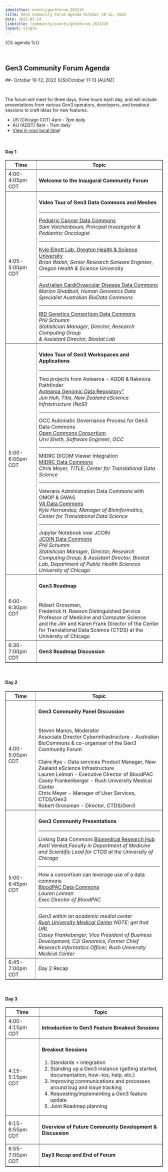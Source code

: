 ```yaml
---
identifier: events/gen3forum_202210
title: Gen3 Community Forum Agenda October 10-12, 2022
date: 2022-07-14
linktitle: /community/events/gen3forum_2022210
layout: single
---
```


{{% agenda %}}

<br>

## Gen3 Community Forum Agenda
##-  October 10-12, 2022 (US)/October 11-13 (AU/NZ)

<br>

The forum will meet for three days, three hours each day, and will include presentations from various Gen3 operators, developers, and breakout sessions to craft ideas for new features.
<ul>
  <li> US (Chicago CDT) 4pm - 7pm daily </li>
  <li> AU (ADST) 8am - 11am daily  </li>
  <li> <a href=https://www.timeanddate.com/worldclock/fixedtime.html?msg=Gen3+Community+Forum+%28virtual%29&iso=20221010T16&p1=64&ah=3>View in your local time</a>! </li>
</ul>

<br>

#### Day 1

<table border=1 cellspacing="0" width="1000">
  <tr>
   <th> Time </th>
   <th> Topic </th>
  </tr>
  <tr>
     <td> 4:00-4:05pm CDT </td>
     <td> <h4> Welcome to the Inaugural Community Forum</h4> </td>
  </tr>
  <tr>
   <td> 4:05-5:00pm CDT </td>
   <td> <h4>Video Tour of Gen3 Data Commons and Meshes</h4> <hr>
        <a href=https://commons.cri.uchicago.edu/pcdc/>Pediatric Cancer Data Commons</a> <br>
        <i>Sam Volchenboum, Principal Investigator & Pediantric Oncologist</i>
        <hr>
        <a href="https://ellrottlab.org/">Kyle Ellrott Lab, Oregton Health & Science University</a><br>
        <i>Brian Walsh, Senior Research Sotware Engineer, Oregon Health & Science University</i>
        <hr>
        <a href="https://healdata.org>HEAL Data Commons</a> <br>
        <i> Aarti Venkat, Faculty in Department of Medicine and Scientific Lead for CTDS at the University of Chicago</i>
        <hr>
        <a href="https://data.acdc.ozheart.org/">Australian CardiOvascular Disease Data Commons</a> <br>
          <i> Marion Shadbolt, Human Genomics Data Specialist Australian BioData Commons</i>
      <hr>
       <a href='https://ibdgc.datacommons.io/NIDDK'>IBD Genetics Consortium Data Commons</a> <br>
       <i>Phil Schumm <br> Statistician Manager, Director, Research Computing Group <br> & Assistant Director, Biostat Lab
       </i>
       </td>
   </tr>
  <tr>
   <td> 5:00-6:00pm CDT  </td> <td> <h4>Video Tour of Gen3 Workspaces and Applications</h4> <hr>
    Two projects from Aotearoa - AGDR & Rakeiora Pathfinder <br>
    <a href="https://repo.data.nesi.org.nz/">Aotearoa Genomic Data Repository"</a> <br>
    <i> Jun Huh, Title, New Zealand eScience Infrastructure (NeSI) </i>
    <hr>
       OCC Automatic Governance Process for Gen3 Data Commons <br>
       <a href="occ-data.org">Open Commons Consortium</a><br>
       <i>Urvi Sheth, Software Engineer, OCC</i>
   <hr>
       MIDRC DICOM Viewer Integration <br>
       <a href="https://data.midrc.org/">MIDRC Data Commons</a><br>
       <i>Chris Meyer, TITLE, Center for Translational Data Science</i>
  <hr>
       Veterans Administration Data Commons with OMOP & GWAS <br>
       <a href=https://va.data-commons.org/>VA Data Commons</a> <br>
       <i> Kyle Hernandez, Manager of Bioinformatics, Center for Translational Data Science </i>
  <hr>
       Jupyter Notebook over JCOIN <br>
       <a href=https://jcoin.datacommons.io/>JCOIN Data Commons</a> <br>
       <i> Phil Schumm <br> Statistician Manager, Director, Research Computing Group, & Assistant Director, Biostat Lab, Department of Public Health Sciences University of Chicago </i>
       </td>
  </tr>
  <tr>
   <td> 6:00-6:30pm CDT </td> <td> <h4>Gen3 Roadmap</h4> <br> Robert Grossman, <br> Frederick H. Rawson Distinguished Service Professor of Medicine and Computer Science <br> and the Jim and Karen Frank Director of the Center for Translational Data Science (CTDS) at the University of Chicago </td>
  </tr>
  <tr>
   <td>6:30-7:00pm CDT </td> <td> <h4>Gen3 Roadmap Discussion</h4> </td>
  </tr>
</table>

<br>

#### Day 2

<table border=1 cellspacing="0" width="1000">
  <tr>
   <th> Time </th>
   <th> Topic </th>
  </tr>
  <tr>
   <td> 4:00-5:00pm CDT </td>
   <td> <h4> Gen3 Community Panel Discussion </h4> <br>
           Steven Manos, Moderator <br>
           Associate Director Cyberinfrastructure - Australian BioCommons & co-organiser of the Gen3 Community Forum <br>
           <br>
           Claire Rye - Data services Product Manager, New Zealand eScience Infrastructure <br>
           Lauren Leiman  - Executive Director of BloodPAC <br>
           Casey Frankenberger - Rush University Medical Center <br>
           Chris Meyer - Manager of User Services, CTDS/Gen3<br>
           Robert Grossman - Director, CTDS/Gen3 <br>
    </td>
  </tr>
  <tr>
   <td> 5:00-6:45pm CDT </td>
   <td><h4> Gen3 Community Presentations</h4>
       <hr>
       Linking Data Commons
       <a href="https://brh.data-commons.org/">Biomedical Research Hub</a> <br>
       <i> Aarti Venkat,Faculty in Department of Medicine and Scientific Lead for CTDS at the University of Chicago </i>
       <hr>
      How a consortium can leverage use of a data commons <br>
      <a href="https://data.bloodpac.org/">BloodPAC Data Commons</a> <br>
      <i>Lauren Leiman <br> Exec Director of BloodPAC<i>
      <hr>
      Gen3 within an academic medial center <br>
      <a href="">Rush University Medical Center</a>
      NOTE:  get that URL <br>
      <i> Casey Frankeberger, Vice President of Business Development, C2i Genomics, Former Chief Research Informatics Officer, Rush University Medical Center</i>
   </td>
  </tr>
  <tr>
    <h4> <td> 6:45-7:00pm CDT </td>
    <td> Day 2 Recap </td> </h4>
  </tr>
</table>

<br>

#### Day 3

<table border=1 cellspacing="0" width="1000">
  <tr>
   <th> Time </th>
   <th> Topic </th>
  </tr>
   <td> 4:00-4:15pm CDT </td> <td><h4> Introduction to Gen3 Feature Breakout Sessions</h4> </td>
  </tr>
  <tr>
   <td> 4:15-5:15pm CDT </td>
   <td>  <h4>Breakout Sessions </h4> </hr>
        <ol>
          <li>Standards + integration</li>
          <li>Standing up a Gen3 instance (getting started, documentation, how-tos, help, etc.)</li>
          <li> Improving communications and processes around bug and issue tracking </li>
          <li> Requesting/implementing a Gen3 feature update </li>
          <li> Joint Roadmap planning </li>
        </ol>
   </td>
   </tr>
   <tr>
     <td> 6:15-6:55pm CDT </td>
     <td> <h4> Overview of Future Community Development & Discussion </h4> </td>
  </tr>
  <tr>
     <td> 6:55-7:00pm CDT </td>
     <td> <h4> Day3 Recap and End of Forum </h4> </td>
  </tr>
</table>
